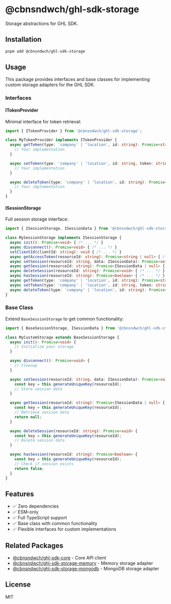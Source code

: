 # @cbnsndwch/ghl-sdk-storage

Storage abstractions for GHL SDK.

## Installation

```bash
pnpm add @cbnsndwch/ghl-sdk-storage
```

## Usage

This package provides interfaces and base classes for implementing custom storage adapters for the GHL SDK.

### Interfaces

#### ITokenProvider

Minimal interface for token retrieval:

```typescript
import { ITokenProvider } from '@cbnsndwch/ghl-sdk-storage';

class MyTokenProvider implements ITokenProvider {
  async getToken(type: 'company' | 'location', id: string): Promise<string | null> {
    // Your implementation
  }

  async setToken(type: 'company' | 'location', id: string, token: string, expiresAt?: Date): Promise<void> {
    // Your implementation
  }

  async deleteToken(type: 'company' | 'location', id: string): Promise<void> {
    // Your implementation
  }
}
```

#### ISessionStorage

Full session storage interface:

```typescript
import { ISessionStorage, ISessionData } from '@cbnsndwch/ghl-sdk-storage';

class MySessionStorage implements ISessionStorage {
  async init(): Promise<void> { /* ... */ }
  async disconnect(): Promise<void> { /* ... */ }
  setClientId(clientId: string): void { /* ... */ }
  async getAccessToken(resourceId: string): Promise<string | null> { /* ... */ }
  async setSession(resourceId: string, data: ISessionData): Promise<void> { /* ... */ }
  async getSession(resourceId: string): Promise<ISessionData | null> { /* ... */ }
  async deleteSession(resourceId: string): Promise<void> { /* ... */ }
  async hasSession(resourceId: string): Promise<boolean> { /* ... */ }
  async getToken(type: 'company' | 'location', id: string): Promise<string | null> { /* ... */ }
  async setToken(type: 'company' | 'location', id: string, token: string, expiresAt?: Date): Promise<void> { /* ... */ }
  async deleteToken(type: 'company' | 'location', id: string): Promise<void> { /* ... */ }
}
```

### Base Class

Extend `BaseSessionStorage` to get common functionality:

```typescript
import { BaseSessionStorage, ISessionData } from '@cbnsndwch/ghl-sdk-storage';

class MyCustomStorage extends BaseSessionStorage {
  async init(): Promise<void> {
    // Initialize your storage
  }

  async disconnect(): Promise<void> {
    // Cleanup
  }

  async setSession(resourceId: string, data: ISessionData): Promise<void> {
    const key = this.generateUniqueKey(resourceId);
    // Store session data
  }

  async getSession(resourceId: string): Promise<ISessionData | null> {
    const key = this.generateUniqueKey(resourceId);
    // Retrieve session data
    return null;
  }

  async deleteSession(resourceId: string): Promise<void> {
    const key = this.generateUniqueKey(resourceId);
    // Delete session data
  }

  async hasSession(resourceId: string): Promise<boolean> {
    const key = this.generateUniqueKey(resourceId);
    // Check if session exists
    return false;
  }
}
```

## Features

- ✅ Zero dependencies
- ✅ ESM-only
- ✅ Full TypeScript support
- ✅ Base class with common functionality
- ✅ Flexible interfaces for custom implementations

## Related Packages

- [@cbnsndwch/ghl-sdk-core](../sdk-core) - Core API client
- [@cbnsndwch/ghl-sdk-storage-memory](../sdk-storage-memory) - Memory storage adapter
- [@cbnsndwch/ghl-sdk-storage-mongodb](../sdk-storage-mongodb) - MongoDB storage adapter

## License

MIT
